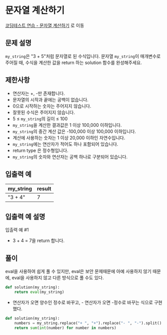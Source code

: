 # 문자열 계산하기

[코딩테스트 연습 - 문자열 계산하기][1] 로 이동

## 문제 설명

`my_string`은 "3 + 5"처럼 문자열로 된 수식입니다. 문자열 `my_string`이 매개변수로 주어질 때, 수식을 계산한 값을 return 하는 solution 함수를 완성해주세요.

## 제한사항

- 연산자는 +, -만 존재합니다.
- 문자열의 시작과 끝에는 공백이 없습니다.
- 0으로 시작하는 숫자는 주어지지 않습니다.
- 잘못된 수식은 주어지지 않습니다.
- 5 ≤ `my_string`의 길이 ≤ 100
- `my_string`을 계산한 결과값은 1 이상 100,000 이하입니다.
- `my_string`의 중간 계산 값은 -100,000 이상 100,000 이하입니다.
- 계산에 사용하는 숫자는 1 이상 20,000 이하인 자연수입니다.
- `my_string`에는 연산자가 적어도 하나 포함되어 있습니다.
- return type 은 정수형입니다.
- `my_string`의 숫자와 연산자는 공백 하나로 구분되어 있습니다.

## 입출력 예

| my_string | result |
| --------- | ------ |
| "3 + 4"   | 7      |

## 입출력 예 설명

입출력 예 #1

- 3 + 4 = 7을 return 합니다.

## 풀이

eval을 사용하여 쉽게 풀 수 있지만, eval은 보안 문제때문에 아예 사용하지 않기 때문에, eval을 사용하지 않고 다른 방식으로 풀 수도 있다.

```python
def solution(my_string):
    return eval(my_string)
```

- 연산자가 오면 양수인 정수로 바꾸고, - 연산자가 오면 -정수로 바꾸는 식으로 구현했다.

```python
def solution(my_string):
    numbers = my_string.replace("+ ", "+").replace("- ", "-").split()
    return sum(int(number) for number in numbers)
```

[1]: https://school.programmers.co.kr/learn/courses/30/lessons/120902
